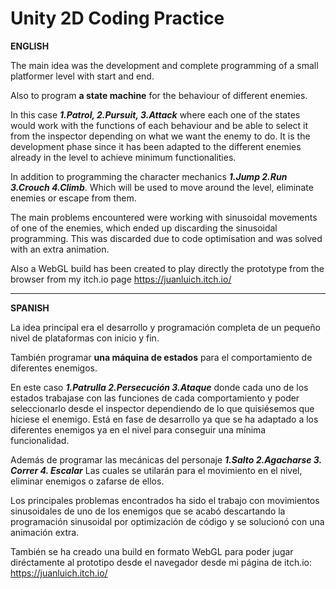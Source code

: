 # Unity 2D Coding Practice

**ENGLISH**

The main idea was the development and complete programming of a small platformer level with start and end.

Also to program **a state machine** for the behaviour of different enemies.

In this case _**1.Patrol, 2.Pursuit, 3.Attack**_ where each one of the states would work with the functions of each
behaviour and be able to select it from the inspector depending on what we want the enemy to do.
It is the development phase since it has been adapted to the different enemies already in the level to achieve minimum
functionalities.

In addition to programming the character mechanics _**1.Jump 2.Run 3.Crouch 4.Climb**_.
Which will be used to move around the level, eliminate enemies or escape from them.

The main problems encountered were working with sinusoidal movements of one of the enemies, which ended up discarding
the sinusoidal programming.
This was discarded due to code optimisation and was solved with an extra animation.

Also a WebGL build has been created to play directly the prototype from the browser from my itch.io page https://juanluich.itch.io/

---------------------------------------------------------------------------------------------------------------------------------------------

**SPANISH**

 La idea principal era el desarrollo y programación completa de un pequeño nivel de plataformas con inicio y fin.
 
 También programar **una máquina de estados** para el comportamiento de diferentes enemigos.
 
 En este caso _**1.Patrulla 2.Persecución 3.Ataque**_ donde cada uno de los estados trabajase con
 las funciones de cada comportamiento y poder seleccionarlo desde el inspector dependiendo de lo que quisiésemos
 que hiciese el enemigo. 
 Está en fase de desarrollo ya que se ha adaptado a los diferentes enemigos ya en el nivel
 para conseguir una mínima funcionalidad.
 
 Además de programar las mecánicas del personaje _**1.Salto 2.Agacharse 3. Correr 4. Escalar**_
 Las cuales se utilarán para el movimiento en el nivel, eliminar enemigos o zafarse de ellos.

 Los principales problemas encontrados ha sido el trabajo con movimientos sinusoidales de uno de los enemigos que se
 acabó descartando la programación sinusoidal por optimización de código y se solucionó con una animación extra.
 
 También se ha creado una build en formato WebGL para poder jugar diréctamente al prototipo desde el navegador
 desde mi página de itch.io: https://juanluich.itch.io/
